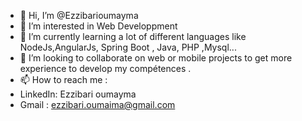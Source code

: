 
- 👋 Hi, I’m @Ezzibarioumayma
- 👀 I’m interested in Web Developpment
- 🌱 I’m currently learning a lot of different languages like NodeJs,AngularJs, Spring Boot , Java, PHP ,Mysql...
- 💞️ I’m looking to collaborate on web or mobile projects to get more experience to develop my compétences .
- 📫 How to reach me : 
- LinkedIn: Ezzibari oumayma
- Gmail : ezzibari.oumaima@gmail.com
